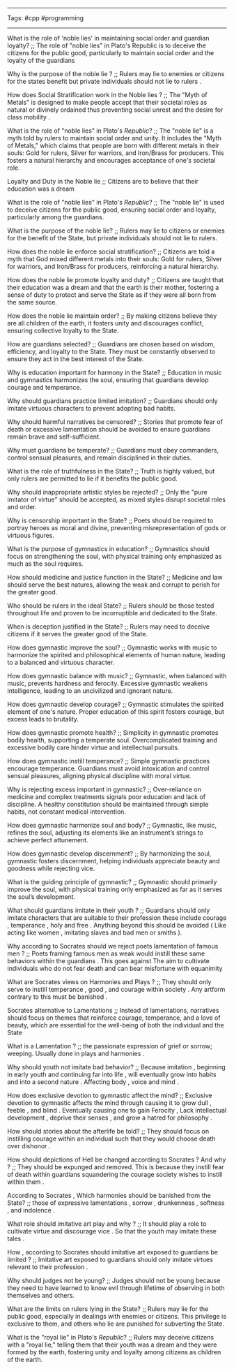 ___
Tags: #cpp #programming
___

What is the role of 'noble lies' in maintaining social order and guardian loyalty? ;; The role of "noble lies" in Plato's Republic is to deceive the citizens for the public good, particularly to maintain social order and the loyalty of the guardians

Why is the purpose of the noble lie ? ;; Rulers may lie to enemies or citizens for the states benefit but private individuals should not lie to rulers . 

How does Social Stratification work in the Noble lies ? ;; The "Myth of Metals" is designed to make people accept that their societal roles as natural or divinely ordained thus preventing social unrest and the desire for class mobility . 

What is the role of "noble lies" in Plato's _Republic_? ;; The "noble lie" is a myth told by rulers to maintain social order and unity. It includes the "Myth of Metals," which claims that people are born with different metals in their souls: Gold for rulers, Silver for warriors, and Iron/Brass for producers. This fosters a natural hierarchy and encourages acceptance of one's societal role.

Loyalty and Duty in the Noble lie ;; Citizens are to believe that their education was a dream

What is the role of "noble lies" in Plato's _Republic_? ;; The "noble lie" is used to deceive citizens for the public good, ensuring social order and loyalty, particularly among the guardians.  

What is the purpose of the noble lie? ;; Rulers may lie to citizens or enemies for the benefit of the State, but private individuals should not lie to rulers.  

How does the noble lie enforce social stratification? ;; Citizens are told a myth that God mixed different metals into their souls: Gold for rulers, Silver for warriors, and Iron/Brass for producers, reinforcing a natural hierarchy.  

How does the noble lie promote loyalty and duty? ;; Citizens are taught that their education was a dream and that the earth is their mother, fostering a sense of duty to protect and serve the State as if they were all born from the same source.  

How does the noble lie maintain order? ;; By making citizens believe they are all children of the earth, it fosters unity and discourages conflict, ensuring collective loyalty to the State.  

How are guardians selected? ;; Guardians are chosen based on wisdom, efficiency, and loyalty to the State. They must be constantly observed to ensure they act in the best interest of the State.  

Why is education important for harmony in the State? ;; Education in music and gymnastics harmonizes the soul, ensuring that guardians develop courage and temperance.  

Why should guardians practice limited imitation? ;; Guardians should only imitate virtuous characters to prevent adopting bad habits.  

Why should harmful narratives be censored? ;; Stories that promote fear of death or excessive lamentation should be avoided to ensure guardians remain brave and self-sufficient.  

Why must guardians be temperate? ;; Guardians must obey commanders, control sensual pleasures, and remain disciplined in their duties.  

What is the role of truthfulness in the State? ;; Truth is highly valued, but only rulers are permitted to lie if it benefits the public good.  

Why should inappropriate artistic styles be rejected? ;; Only the "pure imitator of virtue" should be accepted, as mixed styles disrupt societal roles and order.  

Why is censorship important in the State? ;; Poets should be required to portray heroes as moral and divine, preventing misrepresentation of gods or virtuous figures.  

What is the purpose of gymnastics in education? ;; Gymnastics should focus on strengthening the soul, with physical training only emphasized as much as the soul requires.  

How should medicine and justice function in the State? ;; Medicine and law should serve the best natures, allowing the weak and corrupt to perish for the greater good.  

Who should be rulers in the ideal State? ;; Rulers should be those tested throughout life and proven to be incorruptible and dedicated to the State.  

When is deception justified in the State? ;; Rulers may need to deceive citizens if it serves the greater good of the State.

How does gymnastic improve the soul? ;; Gymnastic works with music to harmonize the spirited and philosophical elements of human nature, leading to a balanced and virtuous character.  

How does gymnastic balance with music? ;; Gymnastic, when balanced with music, prevents hardness and ferocity. Excessive gymnastic weakens intelligence, leading to an uncivilized and ignorant nature.  

How does gymnastic develop courage? ;; Gymnastic stimulates the spirited element of one's nature. Proper education of this spirit fosters courage, but excess leads to brutality.  

How does gymnastic promote health? ;; Simplicity in gymnastic promotes bodily health, supporting a temperate soul. Overcomplicated training and excessive bodily care hinder virtue and intellectual pursuits.  

How does gymnastic instill temperance? ;; Simple gymnastic practices encourage temperance. Guardians must avoid intoxication and control sensual pleasures, aligning physical discipline with moral virtue.  

Why is rejecting excess important in gymnastic? ;; Over-reliance on medicine and complex treatments signals poor education and lack of discipline. A healthy constitution should be maintained through simple habits, not constant medical intervention.  

How does gymnastic harmonize soul and body? ;; Gymnastic, like music, refines the soul, adjusting its elements like an instrument’s strings to achieve perfect attunement.  

How does gymnastic develop discernment? ;; By harmonizing the soul, gymnastic fosters discernment, helping individuals appreciate beauty and goodness while rejecting vice.  

What is the guiding principle of gymnastic? ;; Gymnastic should primarily improve the soul, with physical training only emphasized as far as it serves the soul’s development.

What should guardians imitate in their youth ? ;; Guardians should only imitate characters that are suitable to their profession these include courage , temperance , holy and free . Anything beyond this should be avoided ( Like acting like women , imitating slaves and bad men or smiths  ). 

Why according to Socrates should we reject poets lamentation of famous men ? ;; Poets framing famous men as weak would instill these same behaviors within the guardians . This goes against The aim to cultivate individuals who do not fear death and can bear misfortune with equanimity

What are Socrates views on Harmonies and Plays ? ;; They should only serve to instill temperance , good , and courage within society . Any artform contrary to this must be banished . 

Socrates alternative to Lamentations ;; Instead of lamentations, narratives should focus on themes that reinforce courage, temperance, and a love of beauty, which are essential for the well-being of both the individual and the State

What is a Lamentation ? ;; the passionate expression of grief or sorrow; weeping. Usually done in plays and harmonies . 

Why should youth not imitate bad behavior? ;; Because imitation , beginning in early youth and continuing far into life , will eventually grow into habits and into a second nature . Affecting body , voice and mind . 

How does exclusive devotion to gymnastic affect the mind? ;; Exclusive devotion to gymnastic affects the mind through causing it to grow dull , feeble , and blind . Eventually causing one to gain Ferocity , Lack intellectual development , deprive their senses , and grow a hatred for philosophy . 

How should stories about the afterlife be told? ;; They should focus on instilling courage within an individual such that they would choose death over dishonor . 

How should depictions of Hell be changed according to Socrates ? And why ? ;; They should be expunged and removed. This is because they instill fear of death within guardians squandering the courage society wishes to instill within them . 

According to Socrates , Which harmonies should be banished from the State? ;; those of expressive lamentations , sorrow , drunkenness , softness , and indolence . 

What role should imitative art play and why ? ;; It should play a role to cultivate virtue and discourage vice . So that the youth may imitate these tales . 

How , according to Socrates should imitative art exposed to guardians be limited ? ;; Imitative art exposed to guardians should only imitate virtues relevant to their profession . 

Why should judges not be young? ;; Judges should not be young because they need to have learned to know evil through lifetime of observing in both themselves and others. 

What are the limits on rulers lying in the State? ;; Rulers may lie for the public good, especially in dealings with enemies or citizens. This privilege is exclusive to them, and others who lie are punished for subverting the State.

What is the "royal lie" in Plato's _Republic_? ;; Rulers may deceive citizens with a "royal lie," telling them that their youth was a dream and they were formed by the earth, fostering unity and loyalty among citizens as children of the earth.
